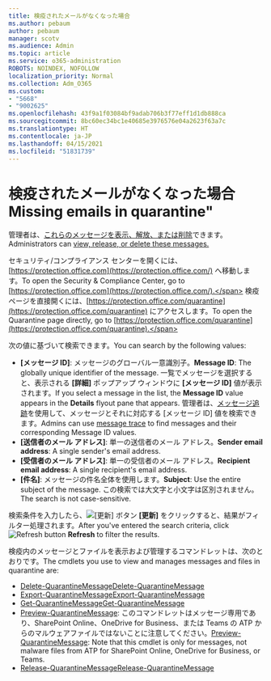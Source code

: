 ```yaml
---
title: 検疫されたメールがなくなった場合
ms.author: pebaum
author: pebaum
manager: scotv
ms.audience: Admin
ms.topic: article
ms.service: o365-administration
ROBOTS: NOINDEX, NOFOLLOW
localization_priority: Normal
ms.collection: Adm_O365
ms.custom:
- "5668"
- "9002625"
ms.openlocfilehash: 43f9a1f03084bf9adab706b3f77eff1d1db888ca
ms.sourcegitcommit: 8bc60ec34bc1e40685e3976576e04a2623f63a7c
ms.translationtype: HT
ms.contentlocale: ja-JP
ms.lasthandoff: 04/15/2021
ms.locfileid: "51831739"
---
```

# <a name="missing-emails-in-quarantine"></a><span data-ttu-id="c5e6d-102">検疫されたメールがなくなった場合</span><span class="sxs-lookup"><span data-stu-id="c5e6d-102">Missing emails in quarantine"</span></span>

<span data-ttu-id="c5e6d-103">管理者は、[これらのメッセージを表示、解放、または削除](https://docs.microsoft.com/microsoft-365/security/office-365-security/manage-quarantined-messages-and-files?view=o365-worldwide)できます。</span><span class="sxs-lookup"><span data-stu-id="c5e6d-103">Administrators can [view, release, or delete these messages.](https://docs.microsoft.com/microsoft-365/security/office-365-security/manage-quarantined-messages-and-files?view=o365-worldwide)</span></span>

<span data-ttu-id="c5e6d-104">セキュリティ/コンプライアンス センターを開くには、[https://protection.office.com](https://protection.office.com/) へ移動します。</span><span class="sxs-lookup"><span data-stu-id="c5e6d-104">To open the Security & Compliance Center, go to [https://protection.office.com](https://protection.office.com/).</span></span> <span data-ttu-id="c5e6d-105">検疫ページを直接開くには、[https://protection.office.com/quarantine](https://protection.office.com/quarantine) にアクセスします。</span><span class="sxs-lookup"><span data-stu-id="c5e6d-105">To open the Quarantine page directly, go to [https://protection.office.com/quarantine](https://protection.office.com/quarantine).</span></span>  

<span data-ttu-id="c5e6d-106">次の値に基づいて検索できます。</span><span class="sxs-lookup"><span data-stu-id="c5e6d-106">You can search by the following values:</span></span>  

- <span data-ttu-id="c5e6d-107">**[メッセージ ID]**: メッセージのグローバル一意識別子。</span><span class="sxs-lookup"><span data-stu-id="c5e6d-107">**Message ID**: The globally unique identifier of the message.</span></span> <span data-ttu-id="c5e6d-108">一覧でメッセージを選択すると、表示される **[詳細]** ポップアップ ウィンドウに **[メッセージ ID]** 値が表示されます。</span><span class="sxs-lookup"><span data-stu-id="c5e6d-108">If you select a message in the list, the  **Message ID**  value appears in the  **Details**  flyout pane that appears.</span></span> <span data-ttu-id="c5e6d-109">管理者は、[メッセージ追跡](https://docs.microsoft.com/microsoft-365/security/office-365-security/message-trace-scc?view=o365-worldwide)を使用して、メッセージとそれに対応する [メッセージ ID] 値を検索できます。</span><span class="sxs-lookup"><span data-stu-id="c5e6d-109">Admins can use [message trace](https://docs.microsoft.com/microsoft-365/security/office-365-security/message-trace-scc?view=o365-worldwide) to find messages and their corresponding Message ID values.</span></span>
- <span data-ttu-id="c5e6d-110">**[送信者のメール アドレス]**: 単一の送信者のメール アドレス。</span><span class="sxs-lookup"><span data-stu-id="c5e6d-110">**Sender email address**: A single sender's email address.</span></span>
- <span data-ttu-id="c5e6d-111">**[受信者のメール アドレス]**: 単一の受信者のメール アドレス。</span><span class="sxs-lookup"><span data-stu-id="c5e6d-111">**Recipient email address**: A single recipient's email address.</span></span>
- <span data-ttu-id="c5e6d-112">**[件名]**: メッセージの件名全体を使用します。</span><span class="sxs-lookup"><span data-stu-id="c5e6d-112">**Subject**: Use the entire subject of the message.</span></span> <span data-ttu-id="c5e6d-113">この検索では大文字と小文字は区別されません。</span><span class="sxs-lookup"><span data-stu-id="c5e6d-113">The search is not case-sensitive.</span></span>

<span data-ttu-id="c5e6d-114">検索条件を入力したら、![[更新] ボタン](https://docs.microsoft.com/microsoft-365/media/scc-quarantine-refresh.png?view=o365-worldwide) **[更新]** をクリックすると、結果がフィルター処理されます。</span><span class="sxs-lookup"><span data-stu-id="c5e6d-114">After you've entered the search criteria, click  ![Refresh button](https://docs.microsoft.com/microsoft-365/media/scc-quarantine-refresh.png?view=o365-worldwide)  **Refresh**  to filter the results.</span></span>

<span data-ttu-id="c5e6d-115">検疫内のメッセージとファイルを表示および管理するコマンドレットは、次のとおりです。</span><span class="sxs-lookup"><span data-stu-id="c5e6d-115">The cmdlets you use to view and manages messages and files in quarantine are:</span></span>
- [<span data-ttu-id="c5e6d-116">Delete-QuarantineMessage</span><span class="sxs-lookup"><span data-stu-id="c5e6d-116">Delete-QuarantineMessage</span></span>](https://docs.microsoft.com/powershell/module/exchange/delete-quarantinemessage)
- [<span data-ttu-id="c5e6d-117">Export-QuarantineMessage</span><span class="sxs-lookup"><span data-stu-id="c5e6d-117">Export-QuarantineMessage</span></span>](https://docs.microsoft.com/powershell/module/exchange/export-quarantinemessage)
- [<span data-ttu-id="c5e6d-118">Get-QuarantineMessage</span><span class="sxs-lookup"><span data-stu-id="c5e6d-118">Get-QuarantineMessage</span></span>](https://docs.microsoft.com/powershell/module/exchange/get-quarantinemessage)
- <span data-ttu-id="c5e6d-119">[Preview-QuarantineMessage](https://docs.microsoft.com/powershell/module/exchange/preview-quarantinemessage): このコマンドレットはメッセージ専用であり、SharePoint Online、OneDrive for Business、または Teams の ATP からのマルウェアファイルではないことに注意してください。</span><span class="sxs-lookup"><span data-stu-id="c5e6d-119">[Preview-QuarantineMessage](https://docs.microsoft.com/powershell/module/exchange/preview-quarantinemessage): Note that this cmdlet is only for messages, not malware files from ATP for SharePoint Online, OneDrive for Business, or Teams.</span></span>
- [<span data-ttu-id="c5e6d-120">Release-QuarantineMessage</span><span class="sxs-lookup"><span data-stu-id="c5e6d-120">Release-QuarantineMessage</span></span>](https://docs.microsoft.com/powershell/module/exchange/release-quarantinemessage)